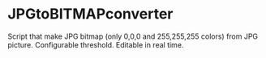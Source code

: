 # JPGtoBITMAPconverter
Script that make JPG bitmap (only 0,0,0 and 255,255,255 colors) from JPG picture. Configurable threshold. Editable in real time.
